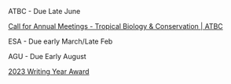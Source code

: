 ATBC - Due Late June

[Call for Annual Meetings - Tropical Biology & Conservation | ATBC](https://tropicalbiology.org/call-for-annual-meetings/)  

ESA - Due early March/Late Feb

AGU - Due Early August

[2023 Writing Year Award](https://www.mcgill.ca/biology/files/biology/2023_writing_year_award_application.pdf)